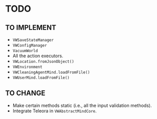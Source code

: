 # TODO

## TO IMPLEMENT

- `VWSaveStateManager`
- `VWConfigManager`
- `VacuumWorld`
- All the action executors.
- `VWLocation.fromJsonObject()`
- `VWEnvironment`
- `VWCleaningAgentMind.loadFromFile()`
- `VWUserMind.loadFromFile()`

## TO CHANGE

- Make certain methods static (i.e., all the input validation methods).
- Integrate Teleora in `VWAbstractMindCore`.
